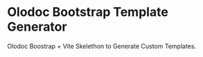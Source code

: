 
# Olodoc Bootstrap Template Generator

Olodoc Boostrap + Vite Skelethon to Generate Custom Templates.
